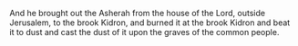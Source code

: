 And he brought out the Asherah from the house of the Lord, outside Jerusalem, to the brook Kidron, and burned it at the brook Kidron and beat it to dust and cast the dust of it upon the graves of the common people.
